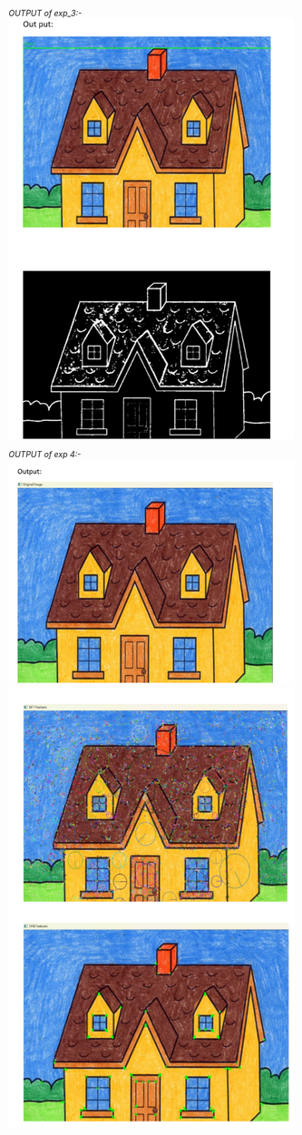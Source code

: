 *OUTPUT of exp_3:-*
![alt text](image.png)

*OUTPUT of exp 4:-*
![alt text](image-1.png)
![alt text](image-2.png)
